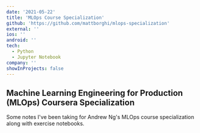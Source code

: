 ```yaml
---
date: '2021-05-22'
title: 'MLOps Course Specialization'
github: 'https://github.com/mattborghi/mlops-specialization'
external: ''
ios: ''
android: ''
tech:
  - Python
  - Jupyter Notebook
company: ''
showInProjects: false
---
```


## Machine Learning Engineering for Production (MLOps) Coursera Specialization

Some notes I've been taking for Andrew Ng's MLOps course specialization along with exercise notebooks.